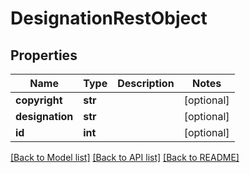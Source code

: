 # DesignationRestObject

## Properties
Name | Type | Description | Notes
------------ | ------------- | ------------- | -------------
**copyright** | **str** |  | [optional] 
**designation** | **str** |  | [optional] 
**id** | **int** |  | [optional] 

[[Back to Model list]](../README.md#documentation-for-models) [[Back to API list]](../README.md#documentation-for-api-endpoints) [[Back to README]](../README.md)

